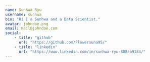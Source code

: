 ```yaml
---
name: Sunhwa Ryu
username: sunhwa
bio: "Hi I a Sunhwa and a Data Scientist."
avatar: johndoe.png
email: mail@johndoe.com
social:
    - title: "github"
      url: "https://github.com/Flowersuna95/"
    - title: "linkedin"
      url: "https://www.linkedin.com/in/sunhwa-ryu-808ab9184/"
---
```

